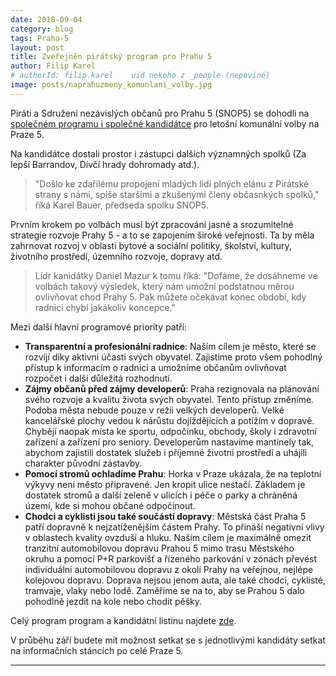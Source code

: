 ```yaml
---
date: 2018-09-04
category: blog
tags: Praha-5
layout: post
title: Zveřejněn pirátský program pro Prahu 5
author: Filip Karel
# authorId: filip.karel    uid nekoho z _people (nepoviné)
image: posts/naprahuzmeny_komunlani_volby.jpg
---
```


Piráti a Sdružení nezávislých občanů pro Prahu 5 (SNOP5) se dohodli na [společném programu i společné kandidátce](https://praha5.pirati.cz/komunalni-volby/) pro letošní komunální volby na Praze 5.

Na kandidátce dostali prostor i zástupci dalších významných spolků (Za lepší Barrandov, Dívčí hrady dohromady atd.).

> "Došlo ke zdařilému propojení mladých lidí plných elánu z Pirátské strany s námi, spíše staršími a zkušenými členy občasnkých spolků," říká Karel Bauer, předseda spolku SNOP5.

Prvním krokem po volbách musí být zpracování jasné a srozumitelné strategie rozvoje Prahy 5 - a to se zapojením široké veřejnosti. Ta by měla zahrnovat rozvoj v oblasti bytové a sociální politiky, školství, kultury, životního prostředí, územního rozvoje, dopravy atd.

> Lídr kanidátky Daniel Mazur k tomu říká: "Dofáme, že dosáhneme ve volbách takový výsledek, který nám umožní podstatnou měrou ovlivňovat chod Prahy 5. Pak můžete očekávat konec období, kdy radnici chybí jakákoliv koncepce."

Mezi další hlavní programové priority patří:
* **Transparentní a profesionální radnice**: Naším cílem je město, které se rozvíjí díky aktivní účasti svých obyvatel. Zajistíme proto všem pohodlný přístup k informacím o radnici a umožníme občanům ovlivňovat rozpočet i další důležitá rozhodnutí. 
* **Zájmy občanů před zájmy developerů**: Praha rezignovala na plánování svého rozvoje a kvalitu života svých obyvatel. Tento přístup změníme. Podoba města nebude pouze v režii velkých developerů. Velké kancelářské plochy vedou k nárůstu dojíždějících a potížím v dopravě. Chybějí naopak místa ke sportu, odpočinku, obchody, školy i zdravotní zařízení a zařízení pro seniory. Developerům nastavíme mantinely tak, abychom zajistili dostatek služeb i příjemné životní prostředí a uhájili charakter původní zástavby.
* **Pomocí stromů ochladíme Prahu**: Horka v Praze ukázala, že na teplotní výkyvy není město připravené. Jen kropit ulice nestačí. Základem je dostatek stromů a další zeleně v ulicích i péče o parky a chráněná území, kde si mohou občané odpočinout. 
* **Chodci a cyklisti jsou také součástí dopravy**: Městská část Praha 5 patří dopravně k nejzatíženějším částem Prahy. To přináší negativní vlivy v oblastech kvality ovzduší a hluku. Naším cílem je maximálně omezit tranzitní automobilovou dopravu Prahou 5 mimo trasu Městského okruhu a pomocí P+R parkovišť a řízeného parkování v zónách převést individuální automobilovou dopravu z okolí Prahy na veřejnou, nejlépe kolejovou dopravu. Doprava nejsou jenom auta, ale také chodci, cyklisté, tramvaje, vlaky nebo lodě. Zaměříme se na to, aby se Prahou 5 dalo pohodlně jezdit na kole nebo chodit pěšky.

Celý program program a kandidátní listinu najdete [zde](https://praha5.pirati.cz/komunalni-volby/).

V průběhu září budete mít možnost setkat se s jednotlivými kandidáty setkat na informačních stáncích po celé Praze 5.

- - -
